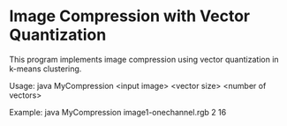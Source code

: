 # Image Compression with Vector Quantization

This program implements image compression using vector quantization in k-means clustering.

Usage: java MyCompression \<input image> \<vector size> \<number of vectors>

Example: java MyCompression image1-onechannel.rgb 2 16